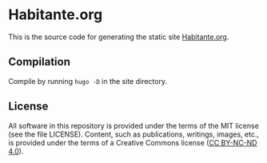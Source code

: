 # Habitante.org

This is the source code for generating the static site
[Habitante.org](https://www.habitante.org]).

## Compilation

Compile by running `hugo -D` in the site directory.

## License

All software in this repository is provided under the terms of the MIT license
(see the file LICENSE). Content, such as publications, writings, images, etc.,
is provided under the terms of a Creative Commons license
([CC BY-NC-ND 4.0](https://creativecommons.org/licenses/by-nc-nd/4.0/)).
